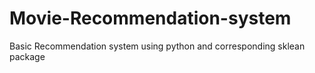 # Movie-Recommendation-system
Basic Recommendation system using python and corresponding sklean package
